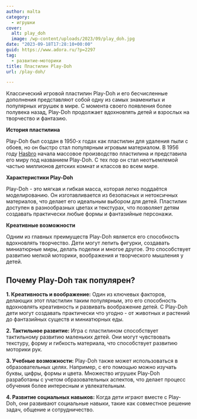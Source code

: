 ```yaml
---
author: malta
category:
  - игрушки
cover:
  alt: play_doh
  image: /wp-content/uploads/2023/09/play_doh.jpg
date: "2023-09-18T17:28:10+00:00"
guid: https://www.adora.ru/?p=2297
tag:
  - развитие-моторики
title: Пластилин Play-Doh
url: /play-doh/

---
```

Классический игровой пластилин Play-Doh и его бесчисленные дополнения представляют собой одну из самых знаменитых и популярных игрушек в мире. С момента своего появления более полувека назад, Play-Doh продолжает вдохновлять детей и взрослых на творчество и фантазию.

**История пластилина**

Play-Doh был создан в 1950-х годах как пластилин для удаления пыли с обоев, но он быстро стал популярным игровым материалом. В 1956 году [Hasbro](https://www.adora.ru/doll_equestria/) начала массовое производство пластилина и представила его миру под названием Play-Doh. С тех пор он стал неотъемлемой частью миллионов детских комнат и классов во всем мире.

**Характеристики Play-Doh**

Play-Doh - это мягкая и гибкая масса, которая легко поддаётся моделированию. Он изготавливается из безопасных и нетоксичных материалов, что делает его идеальным выбором для детей. Пластилин доступен в разнообразных цветах и текстурах, что позволяет детям создавать практически любые формы и фантазийные персонажи.

**Креативные возможности**

Одним из главных преимуществ Play-Doh является его способность вдохновлять творчество. Дети могут лепить фигурки, создавать миниатюрные миры, делать поделки и многое другое. Это способствует развитию мелкой моторики, воображения и творческого мышления у детей.

## **Почему Play-Doh так популярен?**

**1\. Креативность и воображение:** Один из ключевых факторов, делающих этот пластилин таким популярным, это его способность вдохновлять креативность и развивать воображение детей. С Play-Doh дети могут создавать практически что угодно - от животных и растений до фантазийных существ и миниатюрных еды.

**2\. Тактильное развитие:** Игра с пластилином способствует тактильному развитию маленьких детей. Они могут чувствовать текстуру, форму и гибкость материала, что способствует развитию моторики рук.

**3\. Учебные возможности:** Play-Doh также может использоваться в образовательных целях. Например, с его помощью можно изучать буквы, цифры, формы и цвета. Множество игрушек Play-Doh разработаны с учетом образовательных аспектов, что делает процесс обучения более интересным и увлекательным.

**4\. Развитие социальных навыков:** Когда дети играют вместе с Play-Doh, они развивают социальные навыки, такие как совместное решение задач, общение и сотрудничество.
